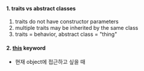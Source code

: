 #### 1.  traits vs abstract classes
  1. traits do not have constructor parameters
  2. multiple traits may be  inherited by the same class
  3. traits = behavior, abstract class = "thing"
  
  
#### 2. [this](https://www.geeksforgeeks.org/scala-this-keyword/) keyword
- 현재 object에 접근하고 싶을 때 
